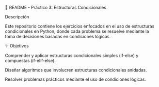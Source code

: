 📌 README - Práctico 3: Estructuras Condicionales

Descripción

Este repositorio contiene los ejercicios enfocados en el uso de estructuras condicionales en Python, donde cada problema se resuelve mediante la toma de decisiones basadas en condiciones lógicas.

✨ Objetivos

Comprender y aplicar estructuras condicionales simples (if-else) y compuestas (if-elif-else).

Diseñar algoritmos que involucren estructuras condicionales anidadas.

Resolver problemas prácticos mediante el uso de condiciones lógicas.
